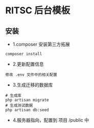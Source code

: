 # RITSC 后台模板

## 安装
- 1.composer 安装第三方拓展
```
composer install
```

- 2.更新配置信息
```
修改 .env 文件中的相关配置
```

- 3.生成迁移的数据库
```
# 生成库
php artisan migrate
# 生成测试数据
php artisan db:seed
```

- 4.服务器指向，配置到 项目 /public 中
